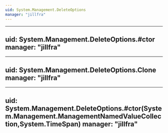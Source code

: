 ```yaml
---
uid: System.Management.DeleteOptions
manager: "jillfra"
---
```


---
uid: System.Management.DeleteOptions.#ctor
manager: "jillfra"
---

---
uid: System.Management.DeleteOptions.Clone
manager: "jillfra"
---

---
uid: System.Management.DeleteOptions.#ctor(System.Management.ManagementNamedValueCollection,System.TimeSpan)
manager: "jillfra"
---

